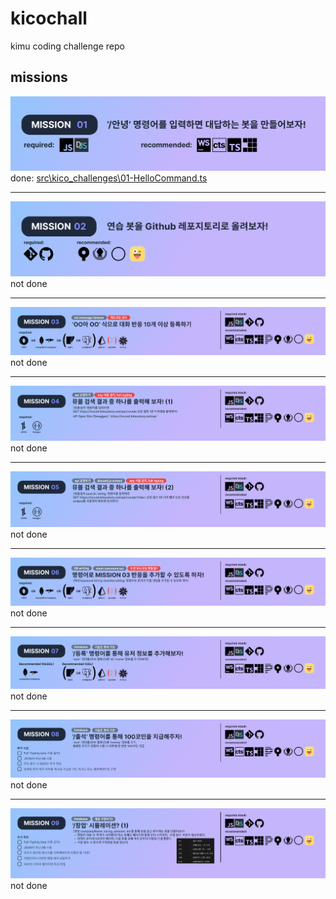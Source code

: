 # kicochall
kimu coding challenge repo

## missions
![](docs/missions/mission01.png)
done: [src\kico_challenges\01-HelloCommand.ts](src\kico_challenges\01-HelloCommand.ts)

---

![](docs/missions/mission02.png)
not done

---

![](docs/missions/mission03.png)
not done

---

![](docs/missions/mission04.png)
not done

---

![](docs/missions/mission05.png)
not done

---

![](docs/missions/mission06.png)
not done

---

![](docs/missions/mission07.png)
not done

---

![](docs/missions/mission08.png)
not done

---

![](docs/missions/mission09.png)
not done
